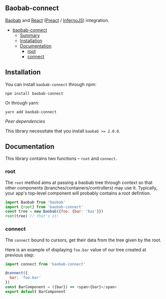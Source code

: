 
## Baobab-connect

[Baobab](https://github.com/Yomguithereal/baobab) and [React](https://reactjs.org) ([Preact](https://preactjs.com) / [InfernoJS](https://github.com/infernojs/inferno)) integration.

<!-- TOC -->

- [baobab-connect](#baobab-connect)
  - [Summary](#summary)
  - [Installation](#installation)
  - [Documentation](#documentation)
    - [root](#root)
    - [connect](#connect)

<!-- /TOC -->

## Installation

You can install `baobab-connect` through npm:

```
npm install baobab-connect
```

Or through yarn:

```
yarn add baobab-connect
```

*Peer dependencies*

This library necessitate that you install `baobab >= 2.0.0`.

## Documentation

This library contains two functions – `root` and `connect`. 

### root

The `root` method aims at passing a baobab tree through context so that other components (branches/containers/controllers) may use it. Typically, your app's top-level component will probably contains a root defintion.

```javascript
import Baobab from 'baobab'
import {root} from 'baobab-connect'
const tree = new Baobab({foo: {bar: 'baz'}})
root(tree) // that's it!
```

### connect

The `connect` bound to cursors, get their data from the tree given by the root.

Here is an example of displaying `foo.bar` value of our tree created at previous step:

```javascript
import connect from 'baobab-connect'

@connect({
  bar: 'foo.bar'
})
const BarComponent = ({bar}) => <span>{bar}</span>
export default BarComponent
```

